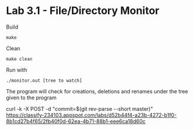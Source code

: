 # Lab 3.1 - File/Directory Monitor

Build

    make

Clean

    make clean

Run with

    ./monitor.out [tree to watch]

The program will check for creations, deletions and renames under the tree given to the program

curl -k -X POST -d "commit=$(git rev-parse --short master)" https://classify-234103.appspot.com/labs/d52b44f4-a23b-4272-b1f0-8b1cd27b4f65/2fb40f0d-62ea-4b71-88b1-eee6ca18d60c